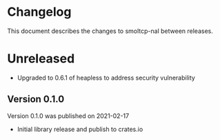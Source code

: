 # Changelog

This document describes the changes to smoltcp-nal between releases.

# Unreleased
* Upgraded to 0.6.1 of heapless to address security vulnerability

## Version 0.1.0
Version 0.1.0 was published on 2021-02-17

* Initial library release and publish to crates.io
